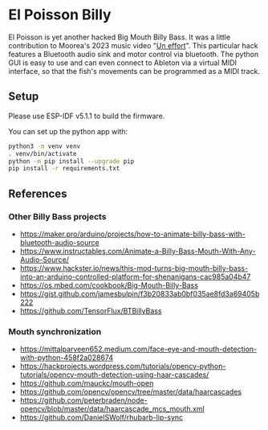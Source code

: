 # El Poisson Billy

El Poisson is yet another hacked Big Mouth Billy Bass. It was a little contribution to Moorea's 2023
music video "[Un effort](https://www.youtube.com/watch?v=xZalNH8_v24)". This particular hack
features a Bluetooth audio sink and motor control via bluetooth. The python GUI is easy to use and
can even connect to Ableton via a virtual MIDI interface, so that the fish's movements can be
programmed as a MIDI track. 

## Setup

Please use ESP-IDF v5.1.1 to build the firmware.

You can set up the python app with:

```sh
python3 -m venv venv
. venv/bin/activate
python -m pip install --upgrade pip
pip install -r requirements.txt
```

## References

### Other Billy Bass projects

- https://maker.pro/arduino/projects/how-to-animate-billy-bass-with-bluetooth-audio-source
- https://www.instructables.com/Animate-a-Billy-Bass-Mouth-With-Any-Audio-Source/
- https://www.hackster.io/news/this-mod-turns-big-mouth-billy-bass-into-an-arduino-controlled-platform-for-shenanigans-cac985a04b47
- https://os.mbed.com/cookbook/Big-Mouth-Billy-Bass
- https://gist.github.com/jamesbulpin/f3b20833ab0bf035ae8fd3a69405b222
- https://github.com/TensorFlux/BTBillyBass

### Mouth synchronization

- https://mittalparveen652.medium.com/face-eye-and-mouth-detection-with-python-458f2a028674
- https://hackprojects.wordpress.com/tutorials/opencv-python-tutorials/opencv-mouth-detection-using-haar-cascades/
- https://github.com/mauckc/mouth-open
- https://github.com/opencv/opencv/tree/master/data/haarcascades
- https://github.com/peterbraden/node-opencv/blob/master/data/haarcascade_mcs_mouth.xml
- https://github.com/DanielSWolf/rhubarb-lip-sync
